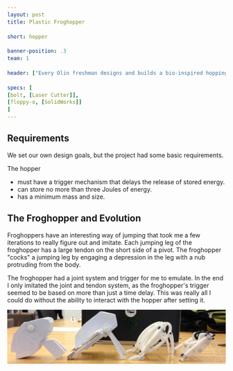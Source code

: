 ```yaml
---
layout: post
title: Plastic Froghopper

short: hopper 

banner-position: .3
team: 1

header: ["Every Olin freshman designs and builds a bio-inspired hopping toy.", "I really took the bio-inspiration to heart -- I wanted mine to look and jump just like a froghopper."]

specs: [
[bolt, [Laser Cutter]],
[floppy-o, [SolidWorks]]
]
---
```


## Requirements

We set our own design goals, but the project had some basic requirements.

The hopper

- must have a trigger mechanism that delays the release of stored energy.
- can store no more than three Joules of energy.
- has a minimum mass and size.



## The Froghopper and Evolution

Froghoppers have an interesting way of jumping that took me a few iterations to really figure out and imitate. Each jumping leg of the froghopper has a large tendon on the short side of a pivot. The froghopper "cocks" a jumping leg by engaging a depression in the leg with a nub protruding from the body. 

The froghopper had a joint system and trigger for me to emulate. In the end I only imitated the joint and tendon system, as the froghopper's trigger seemed to be based on more than just a time delay. This was really all I could do without the ability to interact with the hopper after setting it.

![The evolution](/img/hopper/evolution.jpg)

